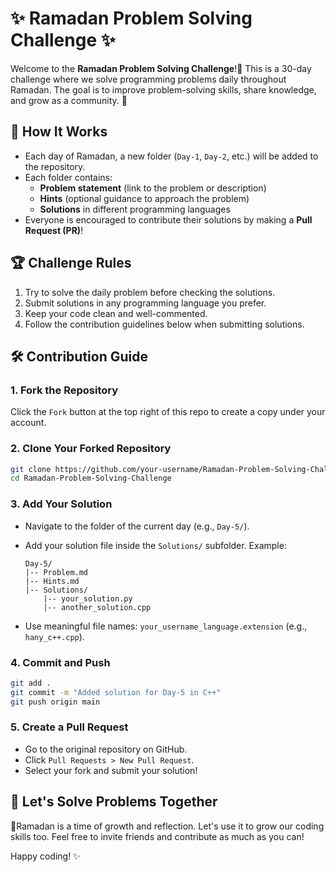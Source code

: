 # ✨ Ramadan Problem Solving Challenge ✨

Welcome to the **Ramadan Problem Solving Challenge**!🌛 This is a 30-day challenge where we solve programming problems daily throughout Ramadan. The goal is to improve problem-solving skills, share knowledge, and grow as a community. 🚀

## 🌟 How It Works

- Each day of Ramadan, a new folder (`Day-1`, `Day-2`, etc.) will be added to the repository.
- Each folder contains:
  - **Problem statement** (link to the problem or description)
  - **Hints** (optional guidance to approach the problem)
  - **Solutions** in different programming languages
- Everyone is encouraged to contribute their solutions by making a **Pull Request (PR)**!

## 🏆 Challenge Rules

1. Try to solve the daily problem before checking the solutions.
2. Submit solutions in any programming language you prefer.
3. Keep your code clean and well-commented.
4. Follow the contribution guidelines below when submitting solutions.

## 🛠️ Contribution Guide

### 1. Fork the Repository

Click the `Fork` button at the top right of this repo to create a copy under your account.

### 2. Clone Your Forked Repository

```bash
git clone https://github.com/your-username/Ramadan-Problem-Solving-Challenge.git
cd Ramadan-Problem-Solving-Challenge
```

### 3. Add Your Solution

- Navigate to the folder of the current day (e.g., `Day-5/`).
- Add your solution file inside the `Solutions/` subfolder. Example:

  ```
  Day-5/
  |-- Problem.md
  |-- Hints.md
  |-- Solutions/
      |-- your_solution.py
      |-- another_solution.cpp
  ```

- Use meaningful file names: `your_username_language.extension` (e.g., `hany_c++.cpp`).

### 4. Commit and Push

```bash
git add .
git commit -m "Added solution for Day-5 in C++"
git push origin main
```

### 5. Create a Pull Request

- Go to the original repository on GitHub.
- Click `Pull Requests > New Pull Request`.
- Select your fork and submit your solution!

## 🚀 Let's Solve Problems Together

📿Ramadan is a time of growth and reflection. Let's use it to grow our coding skills too. Feel free to invite friends and contribute as much as you can!

Happy coding! ✨
